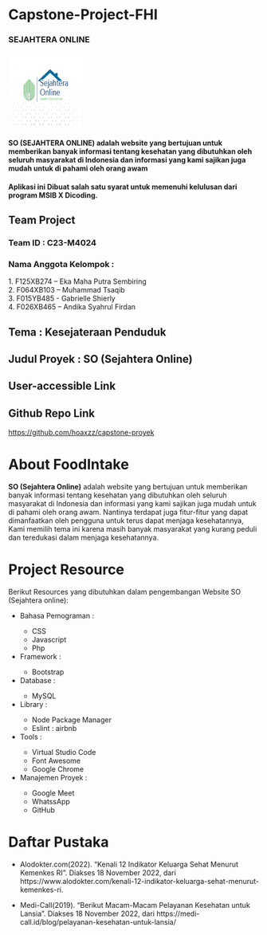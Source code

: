 # Capstone-Project-FHI
<h3>SEJAHTERA ONLINE </h3>
<img src="./public/asset/img/logo.jpg" alt="Logo" width="150" height="150">
<h4>SO (SEJAHTERA ONLINE) adalah website yang bertujuan untuk memberikan banyak informasi tentang kesehatan yang dibutuhkan oleh seluruh masyarakat di Indonesia dan informasi yang kami sajikan juga mudah untuk di pahami oleh orang awam<h4>

<p> Aplikasi ini Dibuat salah satu syarat untuk memenuhi kelulusan dari program MSIB X Dicoding.

## Team Project
<h3>Team ID : C23-M4024</h3>
<h3>Nama Anggota Kelompok : </h3>
1.    F125XB274 – Eka Maha Putra Sembiring <br>
2.    F064XB103 – Muhammad Tsaqib<br>
3.  	F015YB485 - Gabrielle Shierly <br>
4.   F026XB465 – Andika Syahrul Firdan <br>
  
## Tema : Kesejateraan Penduduk
 
## Judul Proyek : SO (Sejahtera Online)

## User-accessible Link

## Github Repo Link
https://github.com/hoaxzz/capstone-proyek

# About FoodIntake
**SO (Sejahtera Online)** adalah website yang bertujuan untuk memberikan banyak informasi tentang kesehatan yang dibutuhkan oleh seluruh masyarakat di Indonesia dan informasi yang kami sajikan juga mudah untuk di pahami oleh orang awam. Nantinya terdapat juga fitur-fitur yang dapat dimanfaatkan oleh pengguna untuk terus dapat menjaga kesehatannya, Kami memilih tema ini karena masih banyak masyarakat yang kurang peduli dan teredukasi dalam menjaga kesehatannya.

# Project Resource

Berikut Resources yang dibutuhkan dalam pengembangan Website SO (Sejahtera online):
<ul>
  <li>Bahasa Pemograman :</li>
    <ul>
      <li>CSS</li>
      <li>Javascript</li>
      <li>Php</li>
    </ul>
  <li>Framework :</li>
    <ul>
      <li>Bootstrap</li>
    </ul>
  <li>Database :</li>
    <ul>
      <li>MySQL</li>
    </ul>
  <li>Library :</li>
    <ul>
      <li>Node Package Manager</li>
      <li>Eslint : airbnb</li>
    </ul>
  <li>Tools :</li>
    <ul>
      <li>Virtual Studio Code</li>
      <li>Font Awesome</li>
      <li>Google Chrome</li>
    </ul>
  <li>Manajemen Proyek :</li>
    <ul>
      <li>Google Meet</li>
      <li>WhatssApp</li>
      <li>GitHub</li>
    </ul>
</ul>

# Daftar Pustaka
<ul>
  <li><p>Alodokter.com(2022). “Kenali 12 Indikator Keluarga Sehat Menurut Kemenkes RI”. Diakses 18 November 2022, dari https://www.alodokter.com/kenali-12-indikator-keluarga-sehat-menurut-kemenkes-ri.</p></li>
  <li><p>Medi-Call(2019). “Berikut Macam-Macam Pelayanan Kesehatan untuk Lansia”. Diakses 18 November 2022, dari https://medi-call.id/blog/pelayanan-kesehatan-untuk-lansia/</p></li>
</ul>
